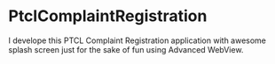 # PtclComplaintRegistration
I develope this PTCL Complaint Registration application with awesome splash screen just for the sake of fun using Advanced WebView.

